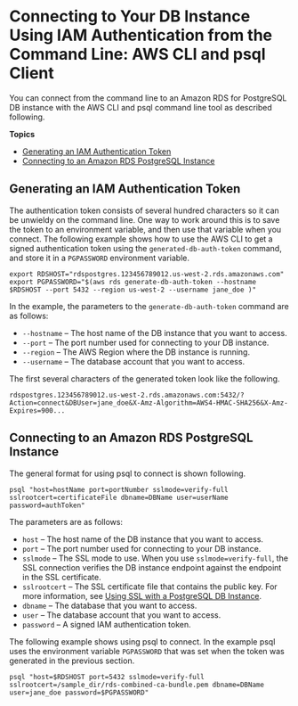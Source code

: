 # Connecting to Your DB Instance Using IAM Authentication from the Command Line: AWS CLI and psql Client<a name="UsingWithRDS.IAMDBAuth.Connecting.AWSCLI.PostgreSQL"></a>

You can connect from the command line to an Amazon RDS for PostgreSQL DB instance with the AWS CLI and psql command line tool as described following\.

**Topics**
+ [Generating an IAM Authentication Token](#UsingWithRDS.IAMDBAuth.Connecting.AWSCLI.AuthToken.PostgreSQL)
+ [Connecting to an Amazon RDS PostgreSQL Instance](#UsingWithRDS.IAMDBAuth.Connecting.AWSCLI.Connect.PostgreSQL)

## Generating an IAM Authentication Token<a name="UsingWithRDS.IAMDBAuth.Connecting.AWSCLI.AuthToken.PostgreSQL"></a>

The authentication token consists of several hundred characters so it can be unwieldy on the command line\. One way to work around this is to save the token to an environment variable, and then use that variable when you connect\. The following example shows how to use the AWS CLI to get a signed authentication token using the `generated-db-auth-token` command, and store it in a `PGPASSWORD` environment variable\.

```
export RDSHOST="rdspostgres.123456789012.us-west-2.rds.amazonaws.com"
export PGPASSWORD="$(aws rds generate-db-auth-token --hostname $RDSHOST --port 5432 --region us-west-2 --username jane_doe )"
```

In the example, the parameters to the `generate-db-auth-token` command are as follows:
+ `--hostname` – The host name of the DB instance that you want to access\.
+ `--port` – The port number used for connecting to your DB instance\.
+ `--region` – The AWS Region where the DB instance is running\. 
+ `--username` – The database account that you want to access\.

The first several characters of the generated token look like the following\.

```
rdspostgres.123456789012.us-west-2.rds.amazonaws.com:5432/?Action=connect&DBUser=jane_doe&X-Amz-Algorithm=AWS4-HMAC-SHA256&X-Amz-Expires=900...
```

## Connecting to an Amazon RDS PostgreSQL Instance<a name="UsingWithRDS.IAMDBAuth.Connecting.AWSCLI.Connect.PostgreSQL"></a>

The general format for using psql to connect is shown following\.

```
psql "host=hostName port=portNumber sslmode=verify-full sslrootcert=certificateFile dbname=DBName user=userName password=authToken"
```

The parameters are as follows:
+ `host` – The host name of the DB instance that you want to access\.
+ `port` – The port number used for connecting to your DB instance\.
+ `sslmode` – The SSL mode to use\. When you use `sslmode=verify-full`, the SSL connection verifies the DB instance endpoint against the endpoint in the SSL certificate\.
+ `sslrootcert` – The SSL certificate file that contains the public key\. For more information, see [ Using SSL with a PostgreSQL DB Instance](https://docs.aws.amazon.com/AmazonRDS/latest/UserGuide/CHAP_PostgreSQL.html#PostgreSQL.Concepts.General.SSL)\. 
+ `dbname` – The database that you want to access\.
+ `user` – The database account that you want to access\.
+ `password` – A signed IAM authentication token\.

The following example shows using psql to connect\. In the example psql uses the environment variable `PGPASSWORD` that was set when the token was generated in the previous section\.

```
psql "host=$RDSHOST port=5432 sslmode=verify-full sslrootcert=/sample_dir/rds-combined-ca-bundle.pem dbname=DBName user=jane_doe password=$PGPASSWORD"
```